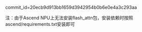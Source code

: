 commit_id=20ecb9d913bb1659d3942954b0b6e0e4a3c293aa

注：由于Ascend NPU上无法安装flash_attn包，安装依赖时按照ascend/requirements.txt安装即可